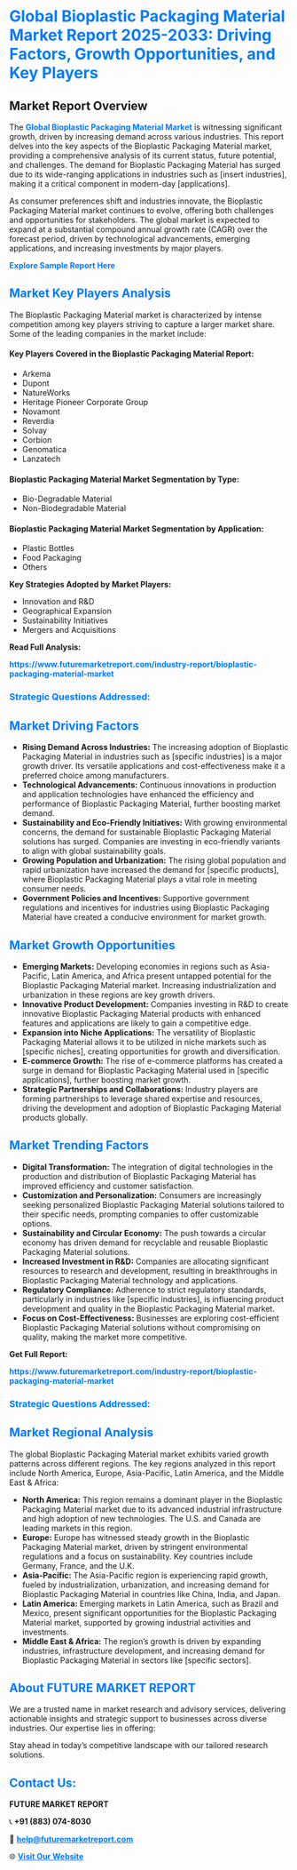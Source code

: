 <h1 style="color: #007BFF;">Global Bioplastic Packaging Material Market Report 2025-2033: Driving Factors, Growth Opportunities, and Key Players</h1>

<section id="overview">
<h2>Market Report Overview</h2>
<p>The <a href="https://www.futuremarketreport.com/industry-report/bioplastic-packaging-material-market" style="color: #007BFF; text-decoration: none;"><strong>Global Bioplastic Packaging Material Market</strong></a> is witnessing significant growth, driven by increasing demand across various industries. This report delves into the key aspects of the Bioplastic Packaging Material market, providing a comprehensive analysis of its current status, future potential, and challenges. The demand for Bioplastic Packaging Material has surged due to its wide-ranging applications in industries such as [insert industries], making it a critical component in modern-day [applications].</p>
<p>As consumer preferences shift and industries innovate, the Bioplastic Packaging Material market continues to evolve, offering both challenges and opportunities for stakeholders. The global market is expected to expand at a substantial compound annual growth rate (CAGR) over the forecast period, driven by technological advancements, emerging applications, and increasing investments by major players.</p>
</section>

<section id="overview">
<p><a href="https://www.futuremarketreport.com/request-sample/reportId=64014" style="color: #007BFF; text-decoration: none;"><strong>Explore Sample Report Here</strong></a></p>
</section>

<section id="key-players">
<h2 style="color: #007BFF;">Market Key Players Analysis</h2>
<p>The Bioplastic Packaging Material market is characterized by intense competition among key players striving to capture a larger market share. Some of the leading companies in the market include:</p>
<h4>Key Players Covered in the Bioplastic Packaging Material Report:</h4>
<ul><li>Arkema</li><li>Dupont</li><li>NatureWorks</li><li>Heritage Pioneer Corporate Group</li><li>Novamont</li><li>Reverdia</li><li>Solvay</li><li>Corbion</li><li>Genomatica</li><li>Lanzatech</li></ul>
<h4>Bioplastic Packaging Material Market Segmentation by Type:</h4>
<ul><li>Bio-Degradable Material</li><li>Non-Biodegradable Material</li></ul>

<h4>Bioplastic Packaging Material Market Segmentation by Application:</h4>
<ul><li>Plastic Bottles</li><li>Food Packaging</li><li>Others</li></ul>
<p><strong>Key Strategies Adopted by Market Players:</strong></p>
<ul>
<li>Innovation and R&D</li>
<li>Geographical Expansion</li>
<li>Sustainability Initiatives</li>
<li>Mergers and Acquisitions</li>
</ul>
</section>

<section>
<p><strong>Read Full Analysis: </strong></p><a href="https://www.futuremarketreport.com/industry-report/bioplastic-packaging-material-market" style="color: #007BFF; text-decoration: none;"><strong>https://www.futuremarketreport.com/industry-report/bioplastic-packaging-material-market</strong></a>
<h3 style="color: #007BFF;">Strategic Questions Addressed:</h3>
</section>

<section id="driving-factors">
<h2 style="color: #007BFF;">Market Driving Factors</h2>
<ul>
<li><strong>Rising Demand Across Industries:</strong> The increasing adoption of Bioplastic Packaging Material in industries such as [specific industries] is a major growth driver. Its versatile applications and cost-effectiveness make it a preferred choice among manufacturers.</li>
<li><strong>Technological Advancements:</strong> Continuous innovations in production and application technologies have enhanced the efficiency and performance of Bioplastic Packaging Material, further boosting market demand.</li>
<li><strong>Sustainability and Eco-Friendly Initiatives:</strong> With growing environmental concerns, the demand for sustainable Bioplastic Packaging Material solutions has surged. Companies are investing in eco-friendly variants to align with global sustainability goals.</li>
<li><strong>Growing Population and Urbanization:</strong> The rising global population and rapid urbanization have increased the demand for [specific products], where Bioplastic Packaging Material plays a vital role in meeting consumer needs.</li>
<li><strong>Government Policies and Incentives:</strong> Supportive government regulations and incentives for industries using Bioplastic Packaging Material have created a conducive environment for market growth.</li>
</ul>
</section>

<section id="growth-opportunities">
<h2 style="color: #007BFF;">Market Growth Opportunities</h2>
<ul>
<li><strong>Emerging Markets:</strong> Developing economies in regions such as Asia-Pacific, Latin America, and Africa present untapped potential for the Bioplastic Packaging Material market. Increasing industrialization and urbanization in these regions are key growth drivers.</li>
<li><strong>Innovative Product Development:</strong> Companies investing in R&D to create innovative Bioplastic Packaging Material products with enhanced features and applications are likely to gain a competitive edge.</li>
<li><strong>Expansion into Niche Applications:</strong> The versatility of Bioplastic Packaging Material allows it to be utilized in niche markets such as [specific niches], creating opportunities for growth and diversification.</li>
<li><strong>E-commerce Growth:</strong> The rise of e-commerce platforms has created a surge in demand for Bioplastic Packaging Material used in [specific applications], further boosting market growth.</li>
<li><strong>Strategic Partnerships and Collaborations:</strong> Industry players are forming partnerships to leverage shared expertise and resources, driving the development and adoption of Bioplastic Packaging Material products globally.</li>
</ul>
</section>

<section id="trending-factors">
<h2 style="color: #007BFF;">Market Trending Factors</h2>
<ul>
<li><strong>Digital Transformation:</strong> The integration of digital technologies in the production and distribution of Bioplastic Packaging Material has improved efficiency and customer satisfaction.</li>
<li><strong>Customization and Personalization:</strong> Consumers are increasingly seeking personalized Bioplastic Packaging Material solutions tailored to their specific needs, prompting companies to offer customizable options.</li>
<li><strong>Sustainability and Circular Economy:</strong> The push towards a circular economy has driven demand for recyclable and reusable Bioplastic Packaging Material solutions.</li>
<li><strong>Increased Investment in R&D:</strong> Companies are allocating significant resources to research and development, resulting in breakthroughs in Bioplastic Packaging Material technology and applications.</li>
<li><strong>Regulatory Compliance:</strong> Adherence to strict regulatory standards, particularly in industries like [specific industries], is influencing product development and quality in the Bioplastic Packaging Material market.</li>
<li><strong>Focus on Cost-Effectiveness:</strong> Businesses are exploring cost-efficient Bioplastic Packaging Material solutions without compromising on quality, making the market more competitive.</li>
</ul>
</section>

<section>
<p><strong>Get Full Report: </strong></p><a href="https://www.futuremarketreport.com/industry-report/bioplastic-packaging-material-market" style="color: #007BFF; text-decoration: none;"><strong>https://www.futuremarketreport.com/industry-report/bioplastic-packaging-material-market</strong></a>
<h3 style="color: #007BFF;">Strategic Questions Addressed:</h3>
</section>


<section id="regional-analysis">
<h2 style="color: #007BFF;">Market Regional Analysis</h2>
<p>The global Bioplastic Packaging Material market exhibits varied growth patterns across different regions. The key regions analyzed in this report include North America, Europe, Asia-Pacific, Latin America, and the Middle East & Africa:</p>
<ul>
<li><strong>North America:</strong> This region remains a dominant player in the Bioplastic Packaging Material market due to its advanced industrial infrastructure and high adoption of new technologies. The U.S. and Canada are leading markets in this region.</li>
<li><strong>Europe:</strong> Europe has witnessed steady growth in the Bioplastic Packaging Material market, driven by stringent environmental regulations and a focus on sustainability. Key countries include Germany, France, and the U.K.</li>
<li><strong>Asia-Pacific:</strong> The Asia-Pacific region is experiencing rapid growth, fueled by industrialization, urbanization, and increasing demand for Bioplastic Packaging Material in countries like China, India, and Japan.</li>
<li><strong>Latin America:</strong> Emerging markets in Latin America, such as Brazil and Mexico, present significant opportunities for the Bioplastic Packaging Material market, supported by growing industrial activities and investments.</li>
<li><strong>Middle East & Africa:</strong> The region’s growth is driven by expanding industries, infrastructure development, and increasing demand for Bioplastic Packaging Material in sectors like [specific sectors].</li>
</ul>
</section>

<footer>
<h2 style="color: #007BFF;">About FUTURE MARKET REPORT</h2>
<p>We are a trusted name in market research and advisory services, delivering actionable insights and strategic support to businesses across diverse industries. Our expertise lies in offering:</p>

<p>Stay ahead in today’s competitive landscape with our tailored research solutions.</p>

<h2 style="color: #007BFF;">Contact Us:</h2>
<p><strong>FUTURE MARKET REPORT</strong></p>
<p>📞 <strong>+91 (883) 074-8030</strong></p>
<p>📧 <strong><a href="mailto:help@futuremarketreport.com" style="color: #007BFF;">help@futuremarketreport.com</a></strong></p>
<p>🌐 <strong><a href="https://www.futuremarketreport.com/" style="color: #007BFF;">Visit Our Website</a></strong></p>
</footer>